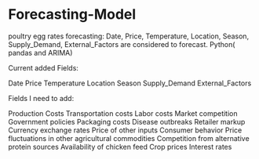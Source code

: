 # Forecasting-Model

poultry egg rates forecasting: Date, Price, Temperature, Location, Season, Supply_Demand, External_Factors are considered to forecast. 
Python( pandas and ARIMA)

Current added Fields:

Date
Price
Temperature
Location
Season
Supply_Demand
External_Factors

Fields I need to add:

Production Costs
Transportation costs
Labor costs
Market competition
Government policies
Packaging costs
Disease outbreaks
Retailer markup
Currency exchange rates
Price of other inputs
Consumer behavior
Price fluctuations in other agricultural commodities
Competition from alternative protein sources
Availability of chicken feed
Crop prices
Interest rates








